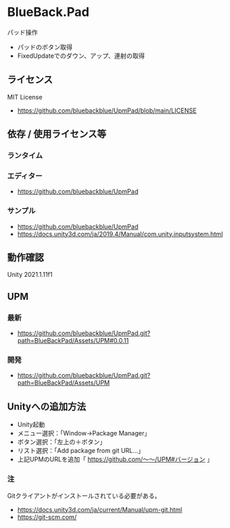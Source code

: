 # BlueBack.Pad
パッド操作
* パッドのボタン取得
* FixedUpdateでのダウン、アップ、連射の取得

## ライセンス
MIT License
* https://github.com/bluebackblue/UpmPad/blob/main/LICENSE

## 依存 / 使用ライセンス等
### ランタイム
### エディター
* https://github.com/bluebackblue/UpmPad
### サンプル
* https://github.com/bluebackblue/UpmPad
* https://docs.unity3d.com/ja/2019.4/Manual/com.unity.inputsystem.html

## 動作確認
Unity 2021.1.11f1

## UPM
### 最新
* https://github.com/bluebackblue/UpmPad.git?path=BlueBackPad/Assets/UPM#0.0.11
### 開発
* https://github.com/bluebackblue/UpmPad.git?path=BlueBackPad/Assets/UPM

## Unityへの追加方法
* Unity起動
* メニュー選択：「Window->Package Manager」
* ボタン選択：「左上の＋ボタン」
* リスト選択：「Add package from git URL...」
* 上記UPMのURLを追加「 https://github.com/～～/UPM#バージョン 」
### 注
Gitクライアントがインストールされている必要がある。
* https://docs.unity3d.com/ja/current/Manual/upm-git.html
* https://git-scm.com/


